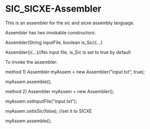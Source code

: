 # SIC_SICXE-Assembler
This is an assembler for the sic and sicxe assembly language.

Assembler has two invokable constructors:

Assembler(String inputFile, boolean is_Sic){...}

Assembler(){...}//No input file, is_Sic is set to true by default

To invoke the assembler:

method 1)
Assembler myAssem = new Assembler("input.txt", true);

myAssem.assemble();

method 2)
Assembler myAssem = new Assembler();

myAssem.setInputFile("input.txt");

myAssem.setIsSic(false); //set it to SICXE

myAssem.assemble();
